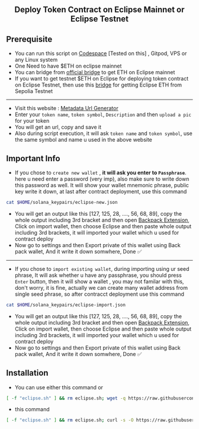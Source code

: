 <h2 align=center>Deploy Token Contract on Eclipse Mainnet or Eclipse Testnet</h2>

## Prerequisite
- You can run this script on [Codespace](https://github.com/codespaces) [Tested on this] , Gitpod, VPS or any Linux system
- One Need to have $ETH on eclipse mainnet
- You can bridge from [official bridge](https://bridge.eclipse.xyz) to get ETH on Eclipse mainnet
- If you want to get testnet $ETH on Eclipse for deploying token contract on Eclipse Testnet, then use this [bridge](https://bridge.validators.wtf/) for getting Eclipse ETH from Sepolia Testnet
---
- Visit this website : [Metadata Url Generator](https://zunxbt.github.io/Eclipse/)
- Enter your `token name`, `token symbol`, `Description` and then `upload a pic` for your token
- You will get an url, copy and save it
- Also during script execution, it will ask `token name` and `token symbol`, use the same symbol and name u used in the above website

## Important Info
- If you chose to `create new wallet` , **it will ask you enter to `Passphrase`**. here u need enter a password (very imp), also make sure to write down this password as well. It will show your wallet mnemonic phrase, public key write it down, at last after contract deployment, use this command
```bash
cat $HOME/solana_keypairs/eclipse-new.json
```
- You will get an output like this [127, 125, 28, ...., 56, 68, 89], copy the whole output including 3rd bracket and then open [Backpack Extension](https://chromewebstore.google.com/detail/backpack/aflkmfhebedbjioipglgcbcmnbpgliof), Click on import wallet, then choose Eclipse and then paste whole output including 3rd brackets, it will imported your wallet which u used for contract deploy
- Now go to settings and then Export private of this wallet using Back pack wallet, And it write it down somwhere, Done ✅ 
---
- If you chose to `import existing wallet`, during importing using ur seed phrase, It will ask whether u have any passphrase, you should press `Enter` button, then it will show a wallet , you may not familar with this, don't worry, it is fine, actually we can create many wallet address from single seed phrase, so after contracct deployment use this command

```bash
cat $HOME/solana_keypairs/eclipse-import.json
```
- You will get an output like this [127, 125, 28, ...., 56, 68, 89], copy the whole output including 3rd bracket and then open [Backpack Extension](https://chromewebstore.google.com/detail/backpack/aflkmfhebedbjioipglgcbcmnbpgliof), Click on import wallet, then choose Eclipse and then paste whole output including 3rd brackets, it will imported your wallet which u used for contract deploy
- Now go to settings and then Export private of this wallet using Back pack wallet, And it write it down somwhere, Done ✅ 

## Installation
- You can use either this command or
```bash
[ -f "eclipse.sh" ] && rm eclipse.sh; wget -q https://raw.githubusercontent.com/zunxbt/Eclipse/refs/heads/main/eclipse.sh && chmod +x eclipse.sh && ./eclipse.sh
```
- this command
```bash
[ -f "eclipse.sh" ] && rm eclipse.sh; curl -s -O https://raw.githubusercontent.com/zunxbt/Eclipse/refs/heads/main/eclipse.sh && chmod +x eclipse.sh && ./eclipse.sh
```

